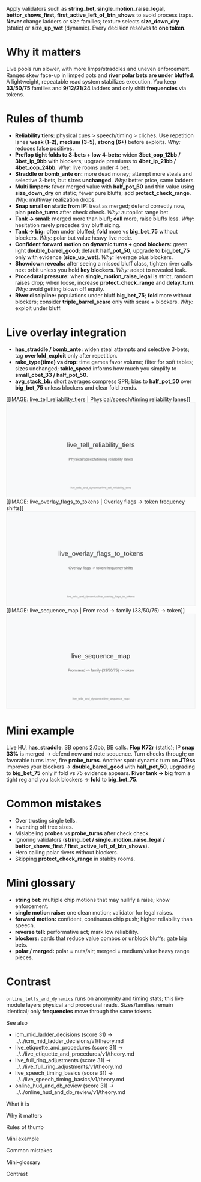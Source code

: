 


Apply validators such as **string_bet, single_motion_raise_legal, bettor_shows_first, first_active_left_of_btn_shows** to avoid process traps. 
**Never** change ladders or size families; texture selects **size_down_dry** (static) or **size_up_wet** (dynamic). Every decision resolves to **one token**.

# Why it matters
Live pools run slower, with more limps/straddles and uneven enforcement. Ranges skew face-up in limped pots and **river polar bets are under bluffed**. A lightweight, repeatable read system stabilizes execution. You keep **33/50/75** families and **9/12/21/24** ladders and only shift **frequencies** via tokens.

# Rules of thumb
- **Reliability tiers:** physical cues > speech/timing > cliches. Use repetition lanes **weak (1-2)**, **medium (3-5)**, **strong (6+)** before exploits. *Why:* reduces false positives.
- **Preflop tight folds to 3-bets + low 4-bets:** widen **3bet_oop_12bb / 3bet_ip_9bb** with blockers; upgrade premiums to **4bet_ip_21bb / 4bet_oop_24bb**. *Why:* live rooms under 4 bet.
- **Straddle or bomb_ante on:** more dead money; attempt more steals and selective 3-bets, but **sizes unchanged**. *Why:* better price, same ladders.
- **Multi limpers:** favor merged value with **half_pot_50** and thin value using **size_down_dry** on static; fewer pure bluffs; add **protect_check_range**. *Why:* multiway realization drops.
- **Snap small on static from IP:** treat as merged; defend correctly now, plan **probe_turns** after check check. *Why:* autopilot range bet.
- **Tank -> small:** merged more than bluff; **call** more, raise bluffs less. *Why:* hesitation rarely precedes tiny bluff sizing.
- **Tank -> big:** often under bluffed; **fold** more vs **big_bet_75** without blockers. *Why:* polar but value heavy live node.
- **Confident forward motion on dynamic turns + good blockers:** green light **double_barrel_good**; default **half_pot_50**, upgrade to **big_bet_75** only with evidence (**size_up_wet**). *Why:* leverage plus blockers.
- **Showdown reveals:** after seeing a missed bluff class, tighten river calls next orbit unless you hold **key blockers**. *Why:* adapt to revealed leak.
- **Procedural pressure:** when **single_motion_raise_legal** is strict, random raises drop; when loose, increase **protect_check_range** and **delay_turn**. *Why:* avoid getting blown off equity.
- **River discipline:** populations under bluff **big_bet_75**; **fold** more without blockers; consider **triple_barrel_scare** only with scare + blockers. *Why:* exploit under bluff.

# Live overlay integration
- **has_straddle / bomb_ante:** widen steal attempts and selective 3-bets; tag **overfold_exploit** only after repetition.
- **rake_type(time) vs drop:** time games favor volume; filter for soft tables; sizes unchanged; **table_speed** informs how much you simplify to **small_cbet_33 / half_pot_50**.
- **avg_stack_bb:** short averages compress SPR; bias to **half_pot_50** over **big_bet_75** unless blockers and clear fold trends.

[[IMAGE: live_tell_reliability_tiers | Physical/speech/timing reliability lanes]]
![Physical/speech/timing reliability lanes](images/live_tell_reliability_tiers.svg)
[[IMAGE: live_overlay_flags_to_tokens | Overlay flags -> token frequency shifts]]
![Overlay flags -> token frequency shifts](images/live_overlay_flags_to_tokens.svg)
[[IMAGE: live_sequence_map | From read -> family (33/50/75) -> token]]
![From read -> family (33/50/75) -> token](images/live_sequence_map.svg)

# Mini example
Live HU, **has_straddle**. SB opens 2.0bb, BB calls. **Flop K72r** (static); IP **snap 33%** is merged -> defend now and note sequence. Turn checks through; on favorable turns later, fire **probe_turns**. 
Another spot: dynamic turn on **JT9ss** improves your blockers -> **double_barrel_good** with **half_pot_50**, upgrading to **big_bet_75** only if fold vs 75 evidence appears. **River tank -> big** from a tight reg and you lack blockers -> **fold** to **big_bet_75**.

# Common mistakes
- Over trusting single tells.
- Inventing off tree sizes.
- Mislabeling **probes** vs **probe_turns** after check check.
- Ignoring validators (**string_bet / single_motion_raise_legal / bettor_shows_first / first_active_left_of_btn_shows**).
- Hero calling polar rivers without blockers.
- Skipping **protect_check_range** in stabby rooms.

# Mini glossary
- **string bet:** multiple chip motions that may nullify a raise; know enforcement.
- **single motion raise:** one clean motion; validator for legal raises.
- **forward motion:** confident, continuous chip push; higher reliability than speech.
- **reverse tell:** performative act; mark low reliability.
- **blockers:** cards that reduce value combos or unblock bluffs; gate big bets.
- **polar / merged:** polar = nuts/air; merged = medium/value heavy range pieces.

# Contrast
`online_tells_and_dynamics` runs on anonymity and timing stats; this live module layers physical and procedural reads. Sizes/families remain identical; only **frequencies** move through the same tokens.

See also
- icm_mid_ladder_decisions (score 31) -> ../../icm_mid_ladder_decisions/v1/theory.md
- live_etiquette_and_procedures (score 31) -> ../../live_etiquette_and_procedures/v1/theory.md
- live_full_ring_adjustments (score 31) -> ../../live_full_ring_adjustments/v1/theory.md
- live_speech_timing_basics (score 31) -> ../../live_speech_timing_basics/v1/theory.md
- online_hud_and_db_review (score 31) -> ../../online_hud_and_db_review/v1/theory.md

What it is

Why it matters

Rules of thumb

Mini example

Common mistakes

Mini-glossary

Contrast